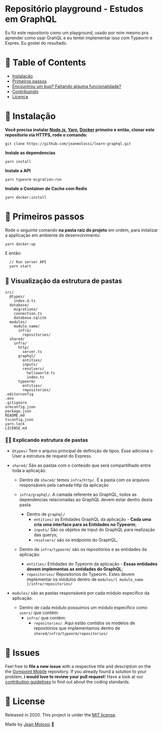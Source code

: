 # Repositório playground - Estudos em GraphQL

Eu fiz este repositorio como um playground, usado por mim mesmo pra aprender como usar GrahQL e eu tentei implementar isso com Typeorm e Expres. Eu gostei do resultado.

# :pushpin: Table of Contents

- [Instalação](#construction_worker-instalação)
- [Primeiros passos](#runner-primeiros-passos)
- [Encountrou um bug? Faltando alguma funcionalidade?](#bug-issues)
- [Contribuindo](#tada-contributing)
- [Licença](#closed_book-license)

# :construction_worker: Instalação

**Você precisa instalar [Node.js](https://nodejs.org/en/download/), [Yarn](https://yarnpkg.com/), [Docker](https://docs.docker.com/get-docker/) primeiro e então, clonar este repositorio via HTTPS, rode o comando:**

`git clone https://github.com/jeanmolossi/learn-graphql.git`

**Instale as dependencias**

`yarn install`

**Instale a API**

`yarn typeorm migration:run`

**Instale o Container de Cache com Redis**

`yarn docker:install`

# :runner: Primeiros passos

Rode o seguinte comando **na pasta raiz do projeto** em ordem, para initalizar a applicação em ambiente de desenvolvimento:

`yarn docker:up`

E então:

```
  // Run server API
  yarn start
```

## :open_file_folder: Visualização da estrutura de pastas

```
src/
  @types/
    index.d.ts
  database/
    migrations/
    connection.ts
    database.sqlite
  modules/
    module_name/
      infra/
        repositories/
  shared/
    infra/
      http/
        server.ts
      graphql/
        entities/
        inputs/
        resolvers/
          helloworld.ts
          index.ts
      typeorm/
        entities/
        repositories/
.editorconfig
.env
.gitignore
ormconfig.json
package.json
README.md
tsconfig.json
yarn.lock
LICENSE.md
```

### :man_teacher: Explicando estrutura de pastas

- `@types/` Tem o arquivo principal de definição de tipos. Esse adiciona o User a estrutura de request do Express.
- `shared/` São as pastas com o conteúdo que será compartilhado entre toda a aplicação.

  - Dentro de `shared/` temos `infra/http/`. É a pasta com os arquivos responsáveis pela camada http da aplicação
  - `infra/graphql/`. A camada referente ao GraphQL, todos as dependencias relacionadas ao GraphQL devem estar dentro desta pasta

    - Dentro de `graphql/`
      - `entities/` as Entidades GraphQL da aplicação - **Cada uma cria uma interface para as Entidades no Typeorm**;
      - `inputs/` São os objetos de Input do GraphQL para realização das querys;
      - `resolvers/` são os endpoints do GraphQL;

  - Dentro de `infra/typeorm/` são os repositorios e as entidades da aplicação:
    - `entities/` Entidades do Typeorm da aplicação - **Essas entidades devem implementas as entidades do GraphQL**;
    - `repositories/` Repositorios do Typeorm. Estes devem implementar os módulos dentro de `modules/{ module_name }/infra/repositories/`

- `modules/` são as pastas responsáveis por cada módulo específico da aplicação.
  - Dentro de cada módulo possuimos um módulo específico como `users/` que contém:
    - `infra/` que contém:
      - `repositories/`. Aqui estão contidos os modelos de repositórios que implementamos dentro de `shared/infra/typeorm/repositories/`

# :bug: Issues

Feel free to **file a new issue** with a respective title and description on the the [Gympoint Mobile](https://github.com/jeanmolossi/learn-graphql/issues) repository. If you already found a solution to your problem, **i would love to review your pull request**! Have a look at our [contribution guidelines](https://github.com/jeanmolossi/learn-graphql/blob/master/CONTRIBUTING.md) to find out about the coding standards.

# :closed_book: License

Released in 2020.
This project is under the [MIT license](https://github.com/jeanmolossi/learn-graphql/master/LICENSE).

Made by [Jean Molossi](https://github.com/jeanmolossi) 🚀
